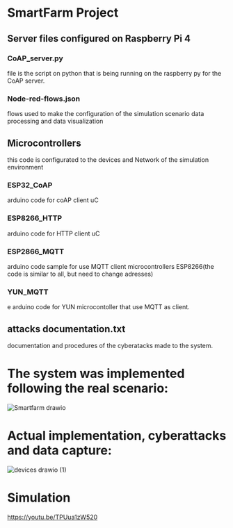 # SmartFarm Project



## Server files configured on Raspberry Pi 4
### CoAP_server.py 
file is the script on python that is being running on the raspberry py for the CoAP server.
### Node-red-flows.json 
flows used to make the configuration of the simulation scenario data processing and data visualization

## Microcontrollers
 this code is configurated to the devices and Network of the simulation environment

### ESP32_CoAP  
arduino code for coAP client uC
### ESP8266_HTTP 
arduino code for HTTP client uC
### ESP2866_MQTT  
arduino code sample for use MQTT client microcontrollers ESP8266(the code is similar to all, but need to change adresses)
### YUN_MQTT 
e arduino code for YUN microcontoller that use MQTT as client.


## attacks documentation.txt  
documentation and procedures of the cyberatacks made to the system.






# **The system was implemented following the real scenario:**

![Smartfarm drawio](https://github.com/Rafaeljff/SmartFarm/assets/45770575/fe61c642-b1a6-43f0-afa2-059587ae05e5)


# Actual implementation, cyberattacks and data capture:

![devices drawio (1)](https://github.com/Rafaeljff/SmartFarm/assets/45770575/dfb76e28-8946-46be-86c4-165095a88a6d)

# Simulation
https://youtu.be/TPUua1zW520
